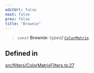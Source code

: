 ```yaml
---
editUrl: false
next: false
prev: false
title: "Brownie"
---
```


> `const` **Brownie**: *typeof* [`ColorMatrix`](/api/namespaces/filters/classes/colormatrix/)

## Defined in

[src/filters/ColorMatrixFilters.ts:27](https://github.com/fabricjs/fabric.js/blob/5c1240d8b4662e45868dd33f385f941de21c8e9c/src/filters/ColorMatrixFilters.ts#L27)
